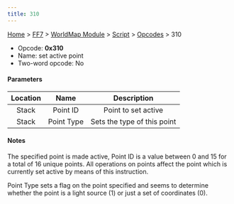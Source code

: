 ```yaml
---
title: 310
---
```


[Home](../../../../Main_Page.md) > [FF7](../../../../FF7.md) > [WorldMap Module](../../../WorldMap_Module.md) > [Script](../../Script.md) > [Opcodes](../Opcodes.md) > 310

-   Opcode: **0x310**
-   Name: set active point
-   Two-word opcode: No

#### Parameters

| Location |    Name    |         Description         |
|:--------:|:----------:|:---------------------------:|
|  Stack   |  Point ID  |     Point to set active     |
|  Stack   | Point Type | Sets the type of this point |

#### Notes

The specified point is made active, Point ID is a value between 0 and 15 for a total of 16 unique points. All operations on points affect the point which is currently set active by means of this instruction.

Point Type sets a flag on the point specified and seems to determine whether the point is a light source (1) or just a set of coordinates (0).
